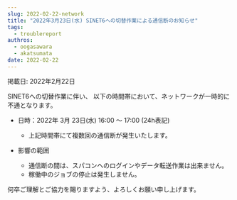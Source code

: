 ```yaml
---
slug: 2022-02-22-network
title: "2022年3月23日(水) SINET6への切替作業による通信断のお知らせ"
tags:
  - troublereport
authros:
  - oogasawara
  - akatsumata
date: 2022-02-22
---
```


掲載日: 2022年2月22日

SINET6への切替作業に伴い、 以下の時間帯において、ネットワークが一時的に不通となります。

- 日時：2022年 3月 23日(水) 16:00 ～ 17:00 (24h表記)
  - 上記時間帯にて複数回の通信断が発生いたします。

- 影響の範囲
  - 通信断の間は、スパコンへのログインやデータ転送作業は出来ません。
  - 稼働中のジョブの停止は発生しません。

何卒ご理解とご協力を賜りますよう、よろしくお願い申し上げます。

